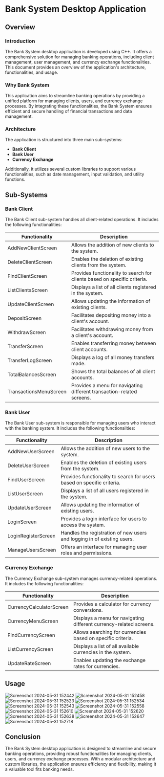 # Bank System Desktop Application

## Overview

### Introduction
The Bank System desktop application is developed using C++. It offers a comprehensive solution for managing banking operations, including client management, user management, and currency exchange functionalities. This document provides an overview of the application's architecture, functionalities, and usage.

### Why Bank System
This application aims to streamline banking operations by providing a unified platform for managing clients, users, and currency exchange processes. By integrating these functionalities, the Bank System ensures efficient and secure handling of financial transactions and data management.

### Architecture
The application is structured into three main sub-systems:
- **Bank Client**
- **Bank User**
- **Currency Exchange**

Additionally, it utilizes several custom libraries to support various functionalities, such as date management, input validation, and utility functions.

## Sub-Systems

### Bank Client
The Bank Client sub-system handles all client-related operations. It includes the following functionalities:

| Functionality              | Description                                               |
|----------------------------|-----------------------------------------------------------|
| AddNewClientScreen         | Allows the addition of new clients to the system.         |
| DeleteClientScreen         | Enables the deletion of existing clients from the system. |
| FindClientScreen           | Provides functionality to search for clients based on specific criteria. |
| ListClientsScreen          | Displays a list of all clients registered in the system.  |
| UpdateClientScreen         | Allows updating the information of existing clients.      |
| DepositScreen              | Facilitates depositing money into a client's account.     |
| WithdrawScreen             | Facilitates withdrawing money from a client's account.    |
| TransferScreen             | Enables transferring money between client accounts.       |
| TransferLogScreen          | Displays a log of all money transfers made.               |
| TotalBalancesScreen        | Shows the total balances of all client accounts.          |
| TransactionsMenuScreen     | Provides a menu for navigating different transaction-related screens. |

### Bank User
The Bank User sub-system is responsible for managing users who interact with the banking system. It includes the following functionalities:

| Functionality              | Description                                               |
|----------------------------|-----------------------------------------------------------|
| AddNewUserScreen           | Allows the addition of new users to the system.           |
| DeleteUserScreen           | Enables the deletion of existing users from the system.   |
| FindUserScreen             | Provides functionality to search for users based on specific criteria. |
| ListUserScreen             | Displays a list of all users registered in the system.    |
| UpdateUserScreen           | Allows updating the information of existing users.        |
| LoginScreen                | Provides a login interface for users to access the system.|
| LoginRegisterScreen        | Handles the registration of new users and logging in of existing users. |
| ManageUsersScreen          | Offers an interface for managing user roles and permissions.|

### Currency Exchange
The Currency Exchange sub-system manages currency-related operations. It includes the following functionalities:

| Functionality              | Description                                               |
|----------------------------|-----------------------------------------------------------|
| CurrencyCalculatorScreen   | Provides a calculator for currency conversions.           |
| CurrencyMenuScreen         | Displays a menu for navigating different currency-related screens. |
| FindCurrencyScreen         | Allows searching for currencies based on specific criteria.|
| ListCurrencyScreen         | Displays a list of all available currencies in the system.|
| UpdateRateScreen           | Enables updating the exchange rates for currencies.       |


## Usage
![Screenshot 2024-05-31 152442](https://github.com/i3bdolah/Bank-System/assets/80276711/8ece8268-f236-40ed-ab8a-a1d95b05e32e)
![Screenshot 2024-05-31 152458](https://github.com/i3bdolah/Bank-System/assets/80276711/e4d15082-9880-4f10-aeac-59a8463e7c3b)
![Screenshot 2024-05-31 152523](https://github.com/i3bdolah/Bank-System/assets/80276711/2e0267b1-4da5-48ec-8121-5e7beb4e2854)
![Screenshot 2024-05-31 152534](https://github.com/i3bdolah/Bank-System/assets/80276711/46d34fb3-ce32-465d-99c3-f14fa8aa2e57)
![Screenshot 2024-05-31 152543](https://github.com/i3bdolah/Bank-System/assets/80276711/21a8521c-9972-4dc8-a5ec-38d52311ba52)
![Screenshot 2024-05-31 152558](https://github.com/i3bdolah/Bank-System/assets/80276711/a8c051c3-6de9-47ed-ace7-4f01c8dbeb22)
![Screenshot 2024-05-31 152610](https://github.com/i3bdolah/Bank-System/assets/80276711/79fcd981-a716-4c35-80ec-d038c33fbdbe)
![Screenshot 2024-05-31 152620](https://github.com/i3bdolah/Bank-System/assets/80276711/740e6aae-25de-4851-bc92-b2bd26f16179)
![Screenshot 2024-05-31 152638](https://github.com/i3bdolah/Bank-System/assets/80276711/4aeb7bb9-a092-4d7f-a4f7-86c1e1854661)
![Screenshot 2024-05-31 152647](https://github.com/i3bdolah/Bank-System/assets/80276711/f66e0976-b872-44dd-b2e0-9724743afae6)
![Screenshot 2024-05-31 152718](https://github.com/i3bdolah/Bank-System/assets/80276711/09105c13-74ee-444f-8a3a-9bdcd484dff4)


## Conclusion
The Bank System desktop application is designed to streamline and secure banking operations, providing robust functionalities for managing clients, users, and currency exchange processes. With a modular architecture and custom libraries, the application ensures efficiency and flexibility, making it a valuable tool fits banking needs.
